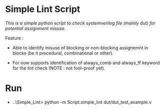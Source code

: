 # Simple Lint Script
*This is a simple python script to check systemverilog file (mainly dut) for potential assignment misuse.*

Feature : 

+ Able to identify misuse of blocking or non-blocking assignemnt in blocks (be it procedural, combinational or other).

+ For now supports identification of always_comb and always_ff keyword for the lint check (NOTE : not fool-proof yet).


# Run
+ ..\Simple_Lint> python -m Script.simple_lint dut/dut_test_example.v